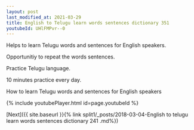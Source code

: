 ```yaml
---
layout: post
last_modified_at: 2021-03-29
title: English to Telugu learn words sentences dictionary 351 
youtubeId: UHlFMPvr--0
---
```

 
 
Helps to learn Telugu words and sentences for English speakers.

Opportunitiy to repeat the words sentences. 

Practice Telugu language. 
 
10 minutes practice every day. 
 
How to learn Telugu words and sentences for English speakers 
 
{% include youtubePlayer.html id=page.youtubeId %}
 
 
[Next]({{ site.baseurl }}{% link  split1/_posts/2018-03-04-English to telugu learn words sentences dictionary 241 .md%})
 
